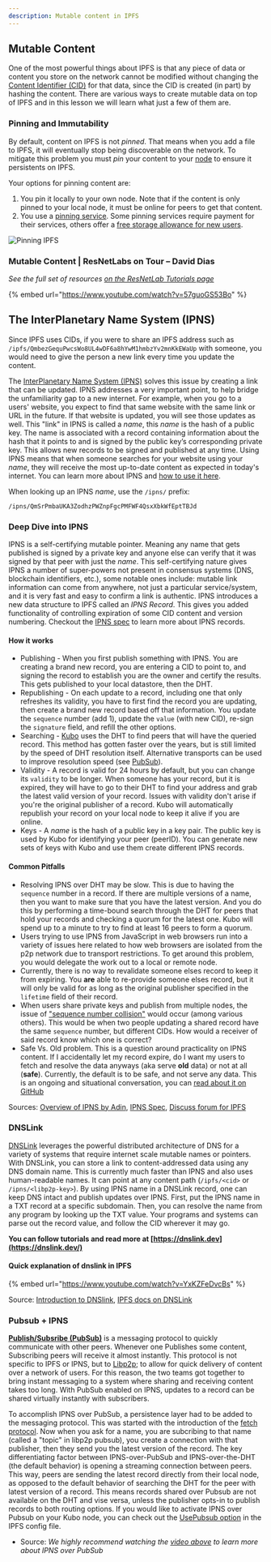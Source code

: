 ```yaml
---
description: Mutable content in IPFS
---
```


## Mutable Content
One of the most powerful things about IPFS is that any piece of data or content you store on the network cannot be modified without changing the [Content Identifier (CID)](https://protocol-labs.gitbook.io/launchpad-curriculum/launchpad-learning-resources/ipld/content-addressing-and-cids) for that data, since the CID is created (in part) by hashing the content. There are various ways to create mutable data on top of IPFS and in this lesson we will learn what just a few of them are.

### Pinning and Immutability

By default, content on IPFS is not _pinned_. That means when you add a file to IPFS, it will eventually stop being discoverable on the network. To mitigate this problem you must _pin_ your content to your [node](https://docs.ipfs.tech/concepts/nodes/#nodes) to ensure it persistents on IPFS. 

Your options for pinning content are:
1. You pin it locally to your own node. Note that if the content is only pinned to your local node, it must be online for peers to get that content.
2. You use a [pinning service](https://docs.ipfs.io/concepts/persistence/#pinning-services). Some pinning services require payment for their services, others offer a [free storage allowance for new users](https://docs.ipfs.tech/concepts/persistence/#ipfs-filecoin-solutions).


![Pinning IPFS](<../../.gitbook/assets/pinning.png>)

### Mutable Content | ResNetLabs on Tour – David Dias
_See the full set of resources [on the ResNetLab Tutorials page](https://research.protocol.ai/tutorials/resnetlab-on-tour)_

{% embed url="https://www.youtube.com/watch?v=57guoGS53Bo" %}

## The InterPlanetary Name System (IPNS)

Since IPFS uses CIDs, if you were to share an IPFS address such as `/ipfs/QmbezGequPwcsWo8UL4wDF6a8hYwM1hmbzYv2mnKkEWaUp` with someone, you would need to give the person a new link every time you update the content.

The [InterPlanetary Name System (IPNS)](https://docs.ipfs.io/concepts/ipns/#interplanetary-name-system-ipns) solves this issue by creating a link that can be updated. IPNS addresses a very important point, to help bridge the unfamiliarity gap to a new internet. For example, when you go to a users' website, you expect to find that same website with the same link or URL in the future. If that website is updated, you will see those updates as well. This "link" in IPNS is called a _name_, this _name_ is the hash of a public key. The name is associated with a record containing information about the hash that it points to and is signed by the public key’s corresponding private key. This allows new records to be signed and published at any time. Using IPNS means that when someone searches for your website using your _name_, they will receive the most up-to-date content as expected in today's internet. You can learn more about IPNS and [how to use it here](https://docs.ipfs.tech/concepts/ipns/#example-ipns-setup-with-cli). 

When looking up an IPNS _name_, use the `/ipns/` prefix:

```
/ipns/QmSrPmbaUKA3ZodhzPWZnpFgcPMFWF4QsxXbkWfEptTBJd
```

### Deep Dive into IPNS

IPNS is a self-certifying mutable pointer. Meaning any name that gets published is signed by a private key and anyone else can verify that it was signed by that peer with just the _name_. This self-certifying nature gives IPNS a number of super-powers not present in consensus systems (DNS, blockchain identifiers, etc.), some notable ones include: mutable link information can come from anywhere, not just a particular service/system, and it is very fast and easy to confirm a link is authentic. IPNS introduces a new data structure to IPFS called an _IPNS Record_. This gives you added functionality of controlling expiration of some CID content and version numbering. Checkout the [IPNS spec](https://github.com/ipfs/specs/blob/main/IPNS.md#ipns-record) to learn more about IPNS records.

#### How it works

* Publishing - When you first publish something with IPNS. You are creating a brand new record, you are entering a CID to point to, and signing the record to establish you are the owner and certify the results. This gets published to your local datastore, then the DHT.
* Republishing - On each update to a record, including one that only refreshes its validity, you have to first find the record you are updating, then create a brand new record based off that information. You update the `sequence` number (add 1), update the `value` (with new CID), re-sign the `signature` field, and refill the other options.
* Searching - [Kubo](https://github.com/ipfs/kubo) uses the DHT to find peers that will have the queried record. This method has gotten faster over the years, but is still limited by the speed of DHT resolution itself. Alternative transports can be used to improve resolution speed (see [PubSub](#pubsub--ipns)).
* Validity - A record is valid for 24 hours by default, but you can change its `validity` to be longer. When someone has your record, but it is expired, they will have to go to their DHT to find your address and grab the latest valid version of your record. Issues with validity don't arise if you're the original publisher of a record. Kubo will automatically republish your record on your local node to keep it alive if you are online.
* Keys - A _name_ is the hash of a public key in a key pair. The public key is used by Kubo for identifying your peer (peerID). You can generate new sets of keys with Kubo and use them create different IPNS records. 

#### Common Pitfalls
* Resolving IPNS over DHT may be slow. This is due to having the `sequence` number in a record. If there are multiple versions of a name, then you want to make sure that you have the latest version. And you do this by performing a time-bound search through the DHT for peers that hold your records and checking a quorum for  the latest one. Kubo will spend up to a minute to try to find at least 16 peers to form a quorum.
* Users trying to use IPNS from JavaScript in web browsers run into a variety of issues here related to how web browsers are isolated from the p2p network due to transport restrictions. To get around this problem, you would delegate the work out to a local or remote node.
* Currently, there is no way to revalidate someone elses record to keep it from expiring. You **are** able to re-provide someone elses record, but it will only be valid for as long as the original publisher specified in the `lifetime` field of their record. 
* When users share private keys and publish from multiple nodes, the issue of ["sequence number collision"](https://discuss.ipfs.tech/t/ipns-beyond-the-basics-no-ipns-pinning-service-any-docs-on-this/13424/2) would occur (among various others). This would be when two people updating a shared record have the same `sequence` number, but different CIDs. How would a receiver of said record know which one is correct?
* Safe Vs. Old problem. This is a question around practicality on IPNS content. If I accidentally let my record expire, do I want my users to fetch and resolve the data anyways (aka serve **old** data) or not at all (**safe**). Currently, the default is to be safe, and not serve any data. This is an ongoing and situational conversation, you can [read about it on GitHub](https://github.com/ipfs/kubo/issues/1958#issuecomment-444201606)

Sources: [Overview of IPNS by Adin](https://pl-strflt.notion.site/IPNS-Overview-and-FAQ-071b9b14f12045ea842a7d51cfb47dff#0963fe6b470a4c55b1929146c360dc95), [IPNS Spec](https://github.com/ipfs/specs/blob/main/IPNS.md), [Discuss forum for IPFS](https://discuss.ipfs.tech/t/how-do-i-make-my-ipns-records-live-longer/14768/17?u=lidel)


### DNSLink

[DNSLink](https://docs.ipfs.tech/concepts/glossary/#dnslink) leverages the powerful distributed architecture of DNS for a variety of systems that require internet scale mutable names or pointers. With DNSLink, you can store a link to content-addressed data using any DNS domain name. This is currently much faster than IPNS and also uses human-readable names. It can point at any content path (`/ipfs/<cid>` or `/ipns/<libp2p-key>`).  By using IPNS name in a DNSLink record, one can keep DNS intact and publish updates over IPNS. First, put the IPNS name in a TXT record at a specific subdomain. Then, you can resolve the name from any program by looking up the TXT value. Your programs and systems can parse out the record value, and follow the CID wherever it may go. 


**You can follow tutorials and read more at [https://dnslink.dev](https://dnslink.dev/)**


#### Quick explanation of dnslink in IPFS

{% embed url="https://www.youtube.com/watch?v=YxKZFeDvcBs" %}

Source: [Introduction to DNSlink](https://dnslink.dev/#introduction), [IPFS docs on DNSLink](https://docs.ipfs.tech/concepts/dnslink/)


### Pubsub + IPNS

[**Publish/Subsribe (PubSub)**](https://docs.libp2p.io/concepts/publish-subscribe/) is a messaging protocol to quickly communicate with other peers. Whenever one Publishes some content, Subscribing peers will receive it almost instantly. This protocol is not specific to IPFS or IPNS, but to [Libp2p](https://docs.ipfs.tech/concepts/libp2p/); to allow for quick delivery of content over a network of users. For this reason, the two teams got together to bring instant messaging to a system where sharing and receiving content takes too long. With PubSub enabled on IPNS, updates to a record can be shared virtually instantly with subscribers. 

To accomplish IPNS over PubSub, a persistence layer had to be added to the messaging protocol. This was started with the introduction of the [fetch protocol](https://github.com/libp2p/specs/tree/master/fetch). Now when you ask for a name, you are subcribing to that name (called a "topic" in libp2p pubsub), you create a connection with that publisher, then they send you the latest version of the record. The key differentiating factor between IPNS-over-PubSub and IPNS-over-the-DHT (the default behavior) is opening a streaming connection between peers. This way, peers are sending the latest record directly from their local node, as opposed to the default behavior of searching the DHT for the peer with latest version of a record. This means records shared over Pubsub are not available on the DHT and vise versa, unless the publisher opts-in to publish records to both routing options. If you would like to activate IPNS over Pubsub on your Kubo node, you can check out the [UsePubsub option](https://github.com/ipfs/kubo/blob/master/docs/config.md#ipns) in the IPFS config file.


* Source: _We highly recommend watching the [video above](https://protocol-labs.gitbook.io/launchpad-curriculum/launchpad-learning-resources/ipfs/mutable-content#the-inter-planetary-name-system-ipns) to learn more about IPNS over PubSub_